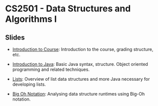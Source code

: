 CS2501 - Data Structures and Algorithms I
===============================

<a name="introduction"></a>Slides
--------------------------------------- 


- [Introduction to Course](./00-introduction.html): Introduction to the course, grading structure, etc.

- [Introduction to Java](./01-java.html): Basic Java syntax, structure. Object oriented programming and related techniques.

- [Lists](02-lists.html): Overview of list data structures and more Java necessary for developing lists.

- [Big Oh Notation](./03-bigoh.html): Analysing data structure runtimes using Big-Oh notation. 
